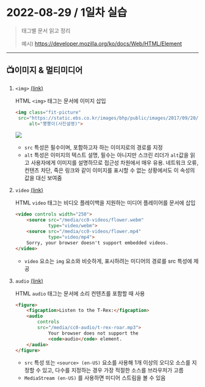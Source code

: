 # 2022-08-29 / 1일차 실습

> 태그별 문서 읽고 정리
>
> 예시) https://developer.mozilla.org/ko/docs/Web/HTML/Element



---



## 📺이미지 & 멀티미디어

1. `<img>` [(link)](https://developer.mozilla.org/ko/docs/Web/HTML/Element/img)

   HTML `<img>` 태그는 문서에 이미지 삽입

   ```html
   <img class="fit-picture" 
   	src="https://static.ebs.co.kr/images/bhp/public/images/2017/09/20/18/3/35/e47fde99-13cc-4b8f-8185-923b6fa2b644.PNG" 
        alt="뿡뿡이(사진설명)">
   ```

   ![](https://static.ebs.co.kr/images/bhp/public/images/2017/09/20/18/3/35/e47fde99-13cc-4b8f-8185-923b6fa2b644.PNG)

   - `src` 특성은 필수이며, 포함하고자 하는 이미지로의 경로를 지정
   - `alt` 특성은 이미지의 텍스트 설명, 필수는 아니지만 스크린 리더가 `alt`값을 읽고 사용자에게 이미지를 설명하므로 접근성 차원에서 매우 유용. 네트워크 오류, 컨텐츠 차단, 죽은 링크와 같이 이미지를 표시할 수 없는 상황에서도 이 속성의 값을 대신 보여줌

   

2. `video` [(link)](https://developer.mozilla.org/ko/docs/Web/HTML/Element/Video)

   HTML `video` 태그는 비디오 플레이백을 지원하는 미디어 플레이어를 문서에 삽입

   ```html
   <video controls width="250">
       <source src="/media/cc0-videos/flower.webm"
               type="video/webm">
       <source src="/media/cc0-videos/flower.mp4"
               type="video/mp4">
       Sorry, your browser doesn't support embedded videos.
   </video>
   ```

   - `video` 요소는 `img` 요소와 비슷하게, 표시하려는 미디어의 경로를 src 특성에 제공

   

3. `audio` [(link)](https://developer.mozilla.org/ko/docs/Web/HTML/Element/audio)

   HTML `audio` 태그는 문서에 소리 컨텐츠를 포함할 때 사용

   ```html
   <figure>
       <figcaption>Listen to the T-Rex:</figcaption>
       <audio
           controls
           src="/media/cc0-audio/t-rex-roar.mp3">
               Your browser does not support the
               <code>audio</code> element.
       </audio>
   </figure>
   ```

   - `src` 특성 또는 `<source> (en-US)` 요소를 사용해 1개 이상의 오디오 소스를 지정할 수 있고, 다수를 지정하는 경우 가장 적절한 소스를 브라우저가 고름
   - `MediaStream (en-US)` 를 사용하면 미디어 스트림을 볼 수 있음